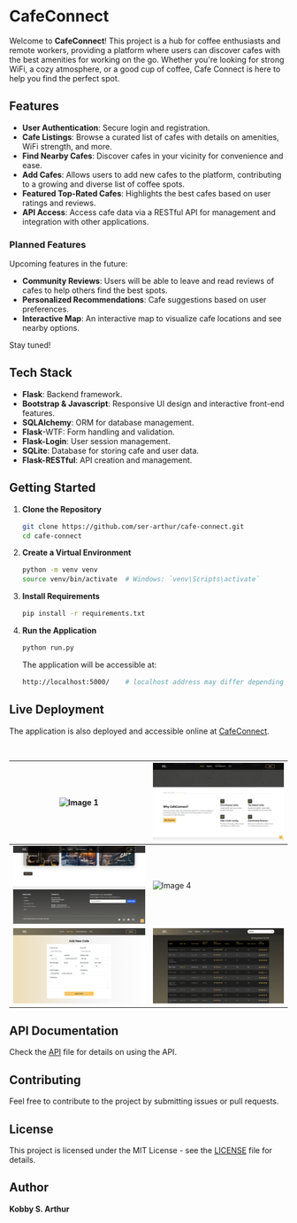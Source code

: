 # CafeConnect

Welcome to **CafeConnect**! This project is a hub for coffee enthusiasts and remote workers, providing a platform where users can discover cafes with the best amenities for working on the go. Whether you're looking for strong WiFi, a cozy atmosphere, or a good cup of coffee, Cafe Connect is here to help you find the perfect spot.

## Features

- **User Authentication**: Secure login and registration.
- **Cafe Listings**: Browse a curated list of cafes with details on amenities, WiFi strength, and more.
- **Find Nearby Cafes**: Discover cafes in your vicinity for convenience and ease.
- **Add Cafes**: Allows users to add new cafes to the platform, contributing to a growing and diverse list of coffee spots.
- **Featured Top-Rated Cafes**: Highlights the best cafes based on user ratings and reviews.
- **API Access**: Access cafe data via a RESTful API for management and integration with other applications.

### Planned Features
Upcoming features in the future:

- **Community Reviews**: Users will be able to leave and read reviews of cafes to help others find the best spots.
- **Personalized Recommendations**: Cafe suggestions based on user preferences.
- **Interactive Map**: An interactive map to visualize cafe locations and see nearby options.

Stay tuned!

## Tech Stack

- **Flask**: Backend framework.
- **Bootstrap & Javascript**: Responsive UI design and interactive front-end features.
- **SQLAlchemy**: ORM for database management.
- **Flask**-WTF: Form handling and validation.
- **Flask-Login**: User session management.
- **SQLite**: Database for storing cafe and user data.
- **Flask-RESTful**: API creation and management.



## Getting Started

1. **Clone the Repository**
   ```bash
   git clone https://github.com/ser-arthur/cafe-connect.git
   cd cafe-connect
   ```

2. **Create a Virtual Environment**
   ```bash
   python -m venv venv
   source venv/bin/activate  # Windows: `venv\Scripts\activate`
   ```

3. **Install Requirements**
   ```bash
   pip install -r requirements.txt
   ```

4. **Run the Application**
   ```bash
   python run.py
   ```

   The application will be accessible at:
   ```bash
   http://localhost:5000/    # localhost address may differ depending on your system configuration
   ```

## Live Deployment

The application is also deployed and accessible online at [CafeConnect](https://cafe-connect.vercel.app).

<br>

| ![Image 1](website_images/1.png)   | ![Image 2](website_images/2.png)   |
|------------------------------------|------------------------------------|
| ![Image 3](website_images/3.png)   | ![Image 4](website_images/4.png)   |
| ![Image 5](website_images/5.png)   | ![Image 6](website_images/6.png)   |

## API Documentation
Check the [API](API.md) file for details on using the API.

## Contributing

Feel free to contribute to the project by submitting issues or pull requests.

## License

This project is licensed under the MIT License - see the [LICENSE](LICENSE.txt) file for details.

## Author
**Kobby S. Arthur**